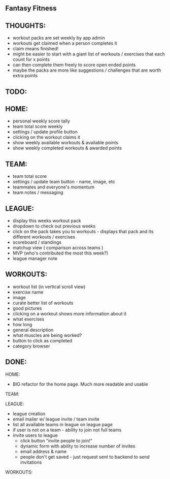 ## Fantasy Fitness

THOUGHTS:
---
 - workout packs are set weekly by app admin
 - workouts get claimed when a person completes it
 - claim means finished!
 - might be easier to start with a giant list of workouts / exercises that each count for x points
 - can then complete them freely to score open ended points
 - maybe the packs are more like suggestions / challenges that are worth extra points


TODO:
---
HOME:
---
 - personal weekly score tally
 - team total score weekly
 - settings / update profile button
 - clicking on the workout claims it
 - show weekly available workouts & available points
 - show weekly completed workouts & awarded points



TEAM:
---
 - team total score
 - settings / update team button - name, image, etc
 - teammates and everyone's momentum
 - team notes / messaging


LEAGUE:
---
- display this weeks workout pack
- dropdown to check out previous weeks
- click on the pack takes you to workouts - displays that pack and its different workouts / exercises
- scoreboard / standings
- matchup view ( comparison across teams )
- MVP (who's contributed the most this week?)
- league manager note


WORKOUTS:
---
 - workout list (in vertical scroll view)
  - exercise name
  - image
  - curate better list of workouts
  - good pictures
 - clicking on a workout shows more information about it
  - what exercises
  - how long
  - general description
  - what muscles are being worked?
  - button to click as completed
 - category browser


DONE:
---
HOME:
 - BIG refactor for the home page. Much more readable and usable

TEAM:

LEAGUE:
 - league creation
 - email mailer w/ league invite / team invite
 - list all available teams in league on league page
 - if user is not on a team - ability to join not full teams
 - invite users to league
   - click button "invite people to join!"
   - dynamic form with ability to increase number of invites
   - email address & name
   - people don't get saved - just request sent to backend to send invitations

WORKOUTS:
